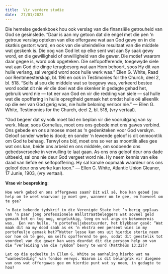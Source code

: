 ```yaml
---
title:  Vir verdere studie
date:  27/01/2023
---
```


Die hemelse gedenkboek hou ook verslag van die finansiële getrouheid van God se gesinslede. “Daar is aan my getoon dat die engel met die pen ‘n getroue  verslag opteken van elke offergawe wat aan God gewy en in die skatkis gestort word, en ook van die uiteindelike resultaat van die middele wat geskenk is. Die oog van God let op elke sent wat aan Sy saak gewy word, en die gewilligheid of onwilligheid van die gewer. Die motief waarom daar gegee is, word ook opgeteken. Die selfopofferende, toegewyde siele wat aan God die dinge terugbesorg wat aan Hom behoort, soos Hy dit van hulle verlang, sal vergeld word soos hulle werk was.” Ellen G. White, Raad oor Rentmeesterskap, bl. 196 en ook in Testimonies for the Church, deel 2, bl. 518. “Selfs al sou die middele wat so toegewy was, verkeerd bestee word sodat dit nie vir die doel wat die skenker in gedagte gehad het, gebruik word nie — tot eer van God en vir die redding van siele — sal hulle wat die opoffering in hulle opregtheid gemaak het omdat hulle oë alleenlik op die eer van God gerig was, nie hulle beloning verloor nie.” — Ellen G. White, Testimonies for the Church, deel 2, bl. 518, (vry vertaal).

“God begeer dat sy volk moet bid en beplan vir die vooruitgang van sy werk. Maar, soos Cornelius, moet ons ons gebede met ons gawes verbind. Ons gebede en ons almoese moet as ‘n gedenkteken voor God verskyn. Geloof sonder werke is dood; en sonder ‘n lewende geloof is dit onmoontlik om God te behaag. Terwyl ons bid, moet ons so ver as moontlik alles gee wat ons kan, beide ons arbeid en ons middele, om sodoende ons gebedsversoeke in vervulling te laat gaan. As ons ons geloof deur ons dade uitbeeld, sal ons nie deur God vergeet word nie. Hy neem kennis van elke daad van liefde en selfopoffering. Hy sal kanale oopmaak waardeur ons ons geloof deur ons werke kan toon.” — Ellen G. White, Atlantic Union Gleaner, 17 Junie, 1903, (vry vertaal).

**Vrae vir bespreking**:

`Hoe werk gebed en ons offergawes saam? Dit wil sê, hoe kan gebed jou help om te weet waarvoor jy moet gee, wanneer om te gee, en hoeveel om te gee?`

`‘n Baie bekende tydskrif in die Verenigde State het ‘n berig geplaas van ‘n paar jong professionele Wallstraatbeleggers wat soveel geld gemaak het en tog nog, ongelukkig, leeg en vol angs en bekommernis was.  Een van hulle, ‘n portefeuljebestuurder, het blykbaar gesê: “Wat maak dit na my dood saak as ek ‘n ekstra een persent wins in my portefeulje gemaak het?”Watter lesse kan ons uit hierdie storie neem oor hoe om te gee, om selfs opofferend te gee, sodat dit geestelik tot voordeel van die gewer kan wees deurdat dit die persoon help om van die “verleiding van die rykdom” bevry te word (Matthéüs 13:22)?`

`Let op die gedeelte in Ellen G. White se aanhaling hierbo wat na “wanbesteding” van fondse verwys. Waarom is dit belangrik vir diegene van ons wat offergawes gee om hierdie punt wat sy noem, in gedagte te hou?`